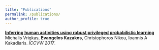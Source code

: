 ```yaml
---
title: "Publications"
permalink: /publications/
author_profile: true
---
```


<b>[Inferring human activities using robust privileged probabilistic learning](https://ekazakos.github.io/publications/ACTIONCRF)</b>
Michalis Vrigkas, <b>Evangelos Kazakos</b>, Christophoros Nikou, Ioannis A Kakadiaris.
<i>ICCVW 2017</i>.